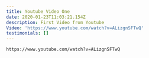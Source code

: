 ```yaml
---
title: Youtube Video One
date: 2020-01-23T11:03:21.154Z
description: First Video from Youtube
Video: 'https://www.youtube.com/watch?v=ALizgnSFTwQ'
testimonials: []
---
```

`https://www.youtube.com/watch?v=ALizgnSFTwQ`
